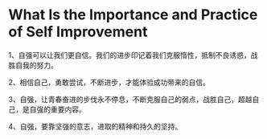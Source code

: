 # What Is the Importance and Practice of Self Improvement



1、自强可以让我们更自信。我们的进步印记着我们克服惰性，抵制不良诱惑，战胜自我的努力。

2、相信自己，勇敢尝试，不断进步，才能体验成功带来的自信。

3、自强，让青春奋进的步伐永不停息，不断克服自己的弱点，战胜自己，超越自己，是自强的重要内容。

4、自强，要靠坚强的意志，进取的精神和持久的坚持。
